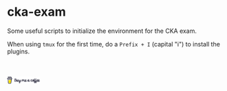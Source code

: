 # cka-exam

Some useful scripts to initialize the environment for the CKA exam.

When using `tmux` for the first time, do a `Prefix + I` (capital "i") to install the plugins.
<br/>
<br/>
<br/>
<br/>
<a  href="https://www.buymeacoffee.com/macmiranda"><img alt="Buy me a coffee" src="https://raw.githubusercontent.com/macmiranda/cka-exam/main/.images/bmc.png" width="15%" /></a>
